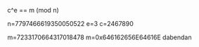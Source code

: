 c^e == m (mod n)

n=7797466619350050522
e=3
c=2467890

m=7233170664317018478
m=0x646162656E64616E
  dabendan
